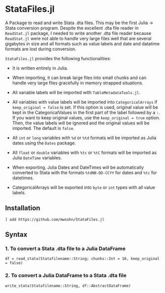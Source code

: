 # StataFiles.jl
A Package to read and write Stata .dta files.
This may be the first Julia -> Stata conversion program. 
Despite the excellent .dta file reader in `ReadStat.jl` package,
I needed to write another .dta file reader because `ReadStat.jl`
were not able to handle very large files well that are
several gigabytes in size and all formats such as value labels
and date and datatime formats are lost during conversion.

`StataFiles.jl` provides the following functionalities:
* It is written entirely in Julia.

* When importing, it can break large files into small chunks
and can handle very large files gracefully in memory strapped situations.
* All variable labels will be imported with `TableMetadataTools.jl`. 
* All variables with value labels will be imported into `CategoricalArrays` if `keep_original = false` is set. 
If this option is used, original value will be kept in the CategoricalValues in the first part of the label followed by a `:`.
If you want to keep original values, use the `keep_original = true` option. Then, the value labels will be ignored and the original
values will be imported. The default is `false`.
* All `int` or `long` variables with `%d` or `%td` formats will be imported as Julia dates
using the `Dates` package.
* All `float` or `double` variables with `%tc` or `%tC` formats will be
imported as Julia `DateTime` variables.
* When exporting, Julia Dates and DateTimes will be automatically converted to Stata with the formats `%tdNN-DD-CCYY` for dates
and `%tc` for datetimes.
* CategoricalArrays will be exported into `byte` or `int` types
with all value labels.


## Installation

```
] add https://github.com/mwsohn/StataFiles.jl
```

## Syntax

### 1. To convert a Stata .dta file to a Julia DataFrame
```
df = read_stata(Statafilename::String; chunks::Int = 10, keep_original = false)
```

### 2. To convert a Julia DataFrame to a Stata .dta file
```
write_stata(Statafilename::String, df::AbstractDataFrame)
```


